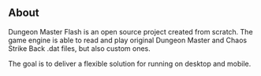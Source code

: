 About
-------

Dungeon Master Flash is an open source project created from scratch.
The game engine is able to read and play original Dungeon Master and
Chaos Strike Back .dat files, but also custom ones.

The goal is to deliver a flexible solution for running on desktop and mobile.